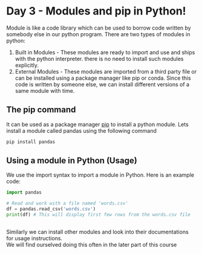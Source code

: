 # Day 3 - Modules and pip in Python!

Module is like a code library which can be used to borrow code written by somebody else in our python program. There are two types of modules in python:
1. Built in Modules - These modules are ready to import and use and ships with the python interpreter. there is no need to install such modules explicitly.
2. External Modules - These modules are imported from a third party file or can be installed using a package manager like pip or conda. Since this code is written by someone else, we can install different versions of a same module with time.

## The pip command

It can be used as a package manager [pip](https://pip.pypa.io/en/stable/) to install a python module.
Lets install a module called pandas using the following command

```bash
pip install pandas
```

## Using a module in Python (Usage)
We use the import syntax to import a module in Python. Here is an example code:

```python
import pandas

# Read and work with a file named 'words.csv'
df = pandas.read_csv('words.csv')
print(df) # This will display first few rows from the words.csv file
 
```

Similarly we can install other modules and look into their documentations for usage instructions.\
We will find ourselved doing this often in the later part of this course